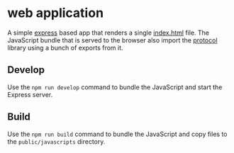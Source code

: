 # web application

A simple [express](https://expressjs.com) based app that renders a single [index.html](public/index.html) file. The JavaScript bundle that is served to the browser also import the [protocol](../packages/protocol) library using a bunch of exports from it.

## Develop

Use the `npm run develop` command to bundle the JavaScript and start the Express server.

## Build

Use the `npm run build` command to bundle the JavaScript and copy files to the `public/javascripts` directory.

